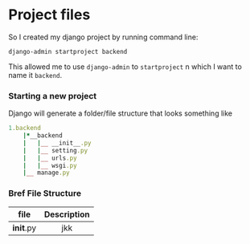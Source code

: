 # Project files

So I created my django project by running command line:

```django-admin startproject backend```

This allowed me to use ```django-admin``` to ```startproject``` n which I want to name it ```backend```.

### Starting a new project

Django will generate a folder/file structure that looks something like
```Ruby
1.backend
    |*__backend
    |   |__ __init__.py
    |   |__ setting.py
    |   |__ urls.py
    |   |__ wsgi.py
    |__ manage.py
```

### Bref File Structure

| file | Description |
| :---:| :---: |
| __init__.py | jkk|